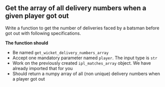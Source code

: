 ## Get the array of all delivery numbers when a given player got out
 

Write a function to get the number of deliveries 
faced by a batsman before got out with following specifications.

**The function should**
- Be named `get_wicket_delivery_numbers_array`
- Accept one mandatory parameter named `player`. The input type is `str`
- Work on the previously created `ipl_matches_array` object. We have already imported that for you
- Should return a numpy array of all (non unique) delivery numbers when a player got out